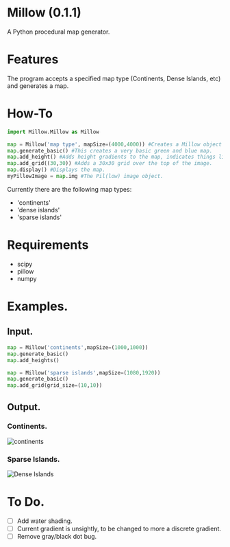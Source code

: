 # Millow (0.1.1)
A Python procedural map generator. 

# Features
The program accepts a specified map type (Continents, Dense Islands, etc) and generates a map.

# How-To
```python
import Millow.Millow as Millow

map = Millow('map type', mapSize=(4000,4000)) #Creates a Millow object with a given map type, and its 4000x4000 pixels.
map.generate_basic() #This creates a very basic green and blue map.
map.add_height() #Adds height gradients to the map, indicates things like hills, etc.
map.add_grid((30,30)) #Adds a 30x30 grid over the top of the image. 
map.display() #Displays the map.
myPillowImage = map.img #The Pil(low) image object.
```


Currently there are the following map types:
- 'continents'
- 'dense islands'
- 'sparse islands'

# Requirements 

- scipy
- pillow
- numpy

# Examples.

## Input.
```python
map = Millow('continents',mapSize=(1000,1000))
map.generate_basic()
map.add_heights()

map = Millow('sparse islands',mapSize=(1080,1920))
map.generate_basic()
map.add_grid(grid_size=(10,10))
```
## Output.

### Continents.
![continents](https://github.com/Jackbytes/Millow-Map/blob/main/img/continents.png "Continents")

### Sparse Islands.
![Dense Islands](https://github.com/Jackbytes/Millow-Map/blob/main/img/sparseislands.png "Sparse Islands")

# To Do.

- [ ] Add water shading.
- [ ] Current gradient is unsightly, to be changed to more a discrete gradient.
- [ ] Remove gray/black dot bug.